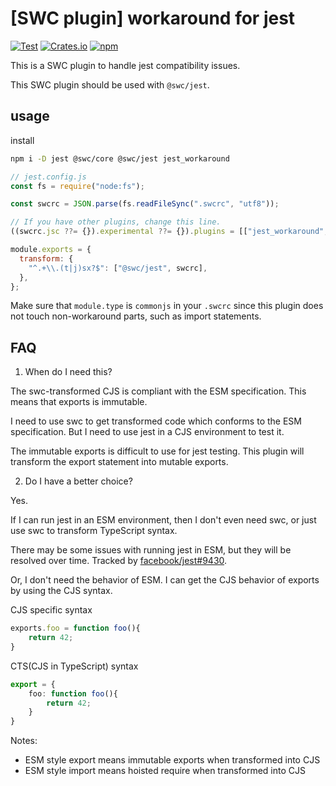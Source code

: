 # [SWC plugin] workaround for jest

[![Test](https://github.com/magic-akari/jest_workaround/actions/workflows/test.yml/badge.svg)](https://github.com/magic-akari/jest_workaround/actions/workflows/test.yml)
[![Crates.io](https://img.shields.io/crates/v/jest_workaround)](https://crates.io/crates/jest_workaround)
[![npm](https://img.shields.io/npm/v/jest_workaround)](https://www.npmjs.com/package/jest_workaround)

This is a SWC plugin to handle jest compatibility issues.

This SWC plugin should be used with `@swc/jest`.

## usage

install

```bash
npm i -D jest @swc/core @swc/jest jest_workaround
```

```js
// jest.config.js
const fs = require("node:fs");

const swcrc = JSON.parse(fs.readFileSync(".swcrc", "utf8"));

// If you have other plugins, change this line.
((swcrc.jsc ??= {}).experimental ??= {}).plugins = [["jest_workaround", {}]];

module.exports = {
  transform: {
    "^.+\\.(t|j)sx?$": ["@swc/jest", swcrc],
  },
};
```

Make sure that `module.type` is `commonjs` in your `.swcrc` since this plugin does not touch non-workaround parts, such as import statements.

## FAQ

1. When do I need this?

The swc-transformed CJS is compliant with the ESM specification. This means that exports is immutable.

I need to use swc to get transformed code which conforms to the ESM specification.
But I need to use jest in a CJS environment to test it.

The immutable exports is difficult to use for jest testing.
This plugin will transform the export statement into mutable exports.

2. Do I have a better choice?

Yes.

If I can run jest in an ESM environment, then I don't even need swc, or just use swc to transform TypeScript syntax.

There may be some issues with running jest in ESM, but they will be resolved over time.
Tracked by [facebook/jest#9430](https://github.com/facebook/jest/issues/9430).

Or, I don't need the behavior of ESM.
I can get the CJS behavior of exports by using the CJS syntax.

CJS specific syntax

```JavaScript
exports.foo = function foo(){
    return 42;
}
```

CTS(CJS in TypeScript) syntax

```TypeScript
export = {
    foo: function foo(){
        return 42;
    }
}
```

Notes:

- ESM style export means immutable exports when transformed into CJS
- ESM style import means hoisted require when transformed into CJS
